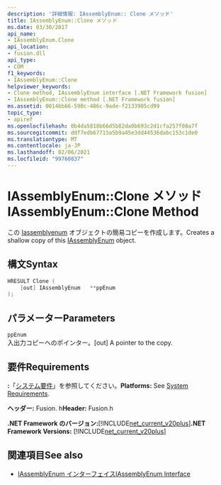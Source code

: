```yaml
---
description: '詳細情報: IAssemblyEnum:: Clone メソッド'
title: IAssemblyEnum::Clone メソッド
ms.date: 03/30/2017
api_name:
- IAssemblyEnum.Clone
api_location:
- fusion.dll
api_type:
- COM
f1_keywords:
- IAssemblyEnum::Clone
helpviewer_keywords:
- Clone method, IAssemblyEnum interface [.NET Framework fusion]
- IAssemblyEnum::Clone method [.NET Framework fusion]
ms.assetid: 0014bb66-590c-486c-9ade-f2133905cd99
topic_type:
- apiref
ms.openlocfilehash: 0b4da5818b66d5b82da0b693c2d1cfa257f08a7f
ms.sourcegitcommit: ddf7edb67715a5b9a45e3dd44536dabc153c1de0
ms.translationtype: MT
ms.contentlocale: ja-JP
ms.lasthandoff: 02/06/2021
ms.locfileid: "99760837"
---
```

# <a name="iassemblyenumclone-method"></a><span data-ttu-id="0a5a1-103">IAssemblyEnum::Clone メソッド</span><span class="sxs-lookup"><span data-stu-id="0a5a1-103">IAssemblyEnum::Clone Method</span></span>

<span data-ttu-id="0a5a1-104">この [Iassemblyenum](iassemblyenum-interface.md) オブジェクトの簡易コピーを作成します。</span><span class="sxs-lookup"><span data-stu-id="0a5a1-104">Creates a shallow copy of this [IAssemblyEnum](iassemblyenum-interface.md) object.</span></span>  
  
## <a name="syntax"></a><span data-ttu-id="0a5a1-105">構文</span><span class="sxs-lookup"><span data-stu-id="0a5a1-105">Syntax</span></span>  
  
```cpp  
HRESULT Clone (  
    [out] IAssemblyEnum   **ppEnum  
);  
```  
  
## <a name="parameters"></a><span data-ttu-id="0a5a1-106">パラメーター</span><span class="sxs-lookup"><span data-stu-id="0a5a1-106">Parameters</span></span>  

 `ppEnum`  
 <span data-ttu-id="0a5a1-107">入出力コピーへのポインター。</span><span class="sxs-lookup"><span data-stu-id="0a5a1-107">[out] A pointer to the copy.</span></span>  
  
## <a name="requirements"></a><span data-ttu-id="0a5a1-108">要件</span><span class="sxs-lookup"><span data-stu-id="0a5a1-108">Requirements</span></span>  

 <span data-ttu-id="0a5a1-109">**:**「[システム要件](../../get-started/system-requirements.md)」を参照してください。</span><span class="sxs-lookup"><span data-stu-id="0a5a1-109">**Platforms:** See [System Requirements](../../get-started/system-requirements.md).</span></span>  
  
 <span data-ttu-id="0a5a1-110">**ヘッダー:** Fusion. h</span><span class="sxs-lookup"><span data-stu-id="0a5a1-110">**Header:** Fusion.h</span></span>  
  
 <span data-ttu-id="0a5a1-111">**.NET Framework のバージョン:**[!INCLUDE[net_current_v20plus](../../../../includes/net-current-v20plus-md.md)]</span><span class="sxs-lookup"><span data-stu-id="0a5a1-111">**.NET Framework Versions:** [!INCLUDE[net_current_v20plus](../../../../includes/net-current-v20plus-md.md)]</span></span>  
  
## <a name="see-also"></a><span data-ttu-id="0a5a1-112">関連項目</span><span class="sxs-lookup"><span data-stu-id="0a5a1-112">See also</span></span>

- [<span data-ttu-id="0a5a1-113">IAssemblyEnum インターフェイス</span><span class="sxs-lookup"><span data-stu-id="0a5a1-113">IAssemblyEnum Interface</span></span>](iassemblyenum-interface.md)
